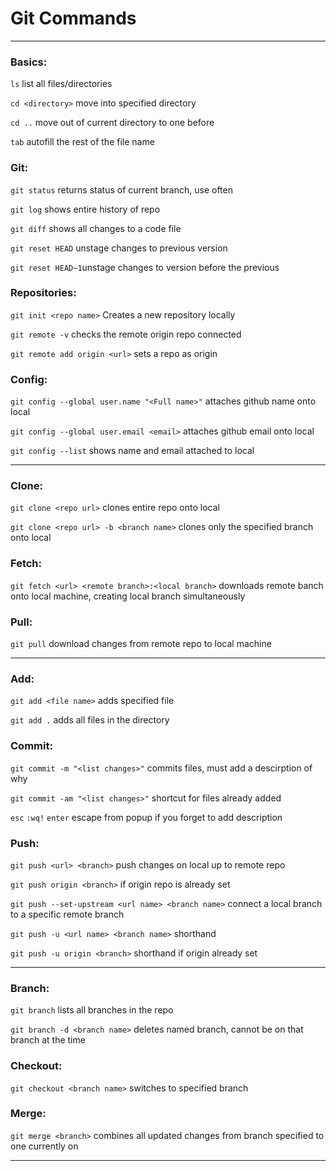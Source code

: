 # Git Commands

---

### Basics:

`ls` list all files/directories

`cd <directory>` move into specified directory

`cd ..` move out of current directory to one before

`tab` autofill the rest of the file name

### Git:

`git status` returns status of current branch, use often

`git log` shows entire history of repo

`git diff` shows all changes to a code file

`git reset HEAD` unstage changes to previous version

`git reset HEAD~1`unstage changes to version before the previous

### Repositories:

`git init <repo name>` Creates a new repository locally

`git remote -v` checks the remote origin repo connected 

`git remote add origin <url>` sets a repo as origin

### Config:

`git config --global user.name "<Full name>"` attaches github name onto local

`git config --global user.email <email>` attaches github email onto local

`git config --list` shows name and email attached to local

---

### Clone:

`git clone <repo url>` clones entire repo onto local

`git clone <repo url> -b <branch name>` clones only the specified branch onto local

### Fetch:

`git fetch <url> <remote branch>:<local branch>` downloads remote banch onto local machine, creating local branch simultaneously 

### Pull:

`git pull` download changes from remote repo to local machine

---

### Add:

`git add <file name>` adds specified file

`git add .` adds all files in the directory

### Commit:

`git commit -m "<list changes>"` commits files, must add a descirption of why 

`git commit -am "<list changes>"` shortcut for files already added

`esc` `:wq!` `enter` escape from popup if you forget to add description

### Push:

`git push <url> <branch>` push changes on local up to remote repo

`git push origin <branch>` if origin repo is already set

`git push --set-upstream <url name> <branch name>` connect a local branch to a specific remote branch

`git push -u <url name> <branch name>` shorthand

`git push -u origin <branch>` shorthand if origin already set

---

### Branch:

`git branch` lists all branches in the repo

`git branch -d <branch name>` deletes named branch, cannot be on that branch at the time

### Checkout:

`git checkout <branch name>` switches to specified branch 

### Merge:

`git merge <branch>` combines all updated changes from branch specified to one currently on

---
